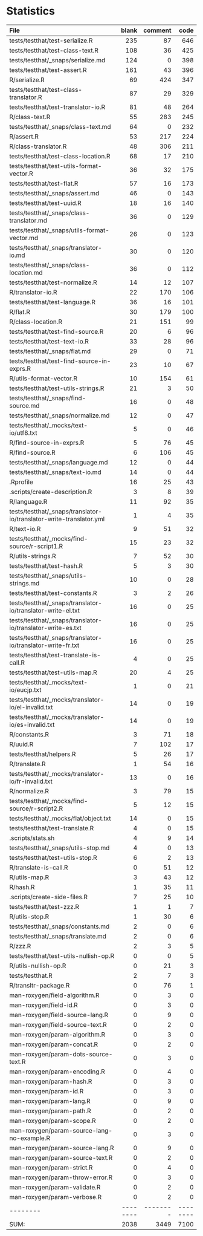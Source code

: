 # Statistics

File|blank|comment|code
:-------|-------:|-------:|-------:
tests/testthat/test-serialize.R|235|87|646
tests/testthat/test-class-text.R|108|36|425
tests/testthat/_snaps/serialize.md|124|0|398
tests/testthat/test-assert.R|161|43|396
R/serialize.R|69|424|347
tests/testthat/test-class-translator.R|87|29|329
tests/testthat/test-translator-io.R|81|48|264
R/class-text.R|55|283|245
tests/testthat/_snaps/class-text.md|64|0|232
R/assert.R|53|217|224
R/class-translator.R|48|306|211
tests/testthat/test-class-location.R|68|17|210
tests/testthat/test-utils-format-vector.R|36|32|175
tests/testthat/test-flat.R|57|16|173
tests/testthat/_snaps/assert.md|46|0|143
tests/testthat/test-uuid.R|18|16|140
tests/testthat/_snaps/class-translator.md|36|0|129
tests/testthat/_snaps/utils-format-vector.md|26|0|123
tests/testthat/_snaps/translator-io.md|30|0|120
tests/testthat/_snaps/class-location.md|36|0|112
tests/testthat/test-normalize.R|14|12|107
R/translator-io.R|22|170|106
tests/testthat/test-language.R|36|16|101
R/flat.R|30|179|100
R/class-location.R|21|151|99
tests/testthat/test-find-source.R|20|6|96
tests/testthat/test-text-io.R|33|28|96
tests/testthat/_snaps/flat.md|29|0|71
tests/testthat/test-find-source-in-exprs.R|23|10|67
R/utils-format-vector.R|10|154|61
tests/testthat/test-utils-strings.R|21|3|50
tests/testthat/_snaps/find-source.md|16|0|48
tests/testthat/_snaps/normalize.md|12|0|47
tests/testthat/_mocks/text-io/utf8.txt|5|0|46
R/find-source-in-exprs.R|5|76|45
R/find-source.R|6|106|45
tests/testthat/_snaps/language.md|12|0|44
tests/testthat/_snaps/text-io.md|14|0|44
.Rprofile|16|25|43
.scripts/create-description.R|3|8|39
R/language.R|11|92|35
tests/testthat/_snaps/translator-io/translator-write-translator.yml|1|4|35
R/text-io.R|9|51|32
tests/testthat/_mocks/find-source/r-script1.R|15|23|32
R/utils-strings.R|7|52|30
tests/testthat/test-hash.R|5|3|30
tests/testthat/_snaps/utils-strings.md|10|0|28
tests/testthat/test-constants.R|3|2|26
tests/testthat/_snaps/translator-io/translator-write-el.txt|16|0|25
tests/testthat/_snaps/translator-io/translator-write-es.txt|16|0|25
tests/testthat/_snaps/translator-io/translator-write-fr.txt|16|0|25
tests/testthat/test-translate-is-call.R|4|0|25
tests/testthat/test-utils-map.R|20|4|25
tests/testthat/_mocks/text-io/eucjp.txt|1|0|21
tests/testthat/_mocks/translator-io/el-invalid.txt|14|0|19
tests/testthat/_mocks/translator-io/es-invalid.txt|14|0|19
R/constants.R|3|71|18
R/uuid.R|7|102|17
tests/testthat/helpers.R|5|26|17
R/translate.R|1|54|16
tests/testthat/_mocks/translator-io/fr-invalid.txt|13|0|16
R/normalize.R|3|79|15
tests/testthat/_mocks/find-source/r-script2.R|5|12|15
tests/testthat/_mocks/flat/object.txt|14|0|15
tests/testthat/test-translate.R|4|0|15
.scripts/stats.sh|4|9|14
tests/testthat/_snaps/utils-stop.md|4|0|13
tests/testthat/test-utils-stop.R|6|2|13
R/translate-is-call.R|0|51|12
R/utils-map.R|3|43|12
R/hash.R|1|35|11
.scripts/create-side-files.R|7|25|10
tests/testthat/test-zzz.R|1|1|7
R/utils-stop.R|1|30|6
tests/testthat/_snaps/constants.md|2|0|6
tests/testthat/_snaps/translate.md|2|0|6
R/zzz.R|2|3|5
tests/testthat/test-utils-nullish-op.R|0|0|5
R/utils-nullish-op.R|0|21|3
tests/testthat.R|2|7|3
R/transltr-package.R|0|76|1
man-roxygen/field-algorithm.R|0|3|0
man-roxygen/field-id.R|0|3|0
man-roxygen/field-source-lang.R|0|9|0
man-roxygen/field-source-text.R|0|2|0
man-roxygen/param-algorithm.R|0|3|0
man-roxygen/param-concat.R|0|2|0
man-roxygen/param-dots-source-text.R|0|3|0
man-roxygen/param-encoding.R|0|4|0
man-roxygen/param-hash.R|0|3|0
man-roxygen/param-id.R|0|3|0
man-roxygen/param-lang.R|0|9|0
man-roxygen/param-path.R|0|2|0
man-roxygen/param-scope.R|0|2|0
man-roxygen/param-source-lang-no-example.R|0|3|0
man-roxygen/param-source-lang.R|0|9|0
man-roxygen/param-source-text.R|0|2|0
man-roxygen/param-strict.R|0|4|0
man-roxygen/param-throw-error.R|0|3|0
man-roxygen/param-validate.R|0|2|0
man-roxygen/param-verbose.R|0|2|0
--------|--------|--------|--------
SUM:|2038|3449|7100

